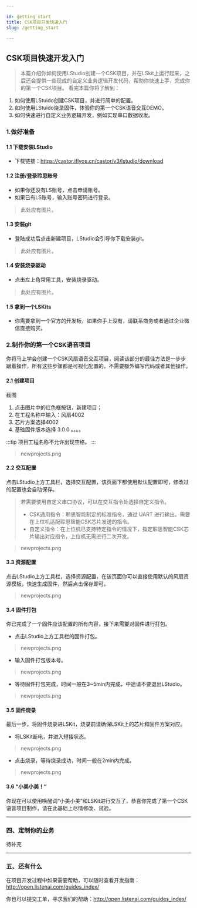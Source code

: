```yaml
---

id: getting_start
title: CSK项目开发快速入门
slug: /getting_start

---
```


## CSK项目快速开发入门

>本篇介绍你如何使用LStudio创建一个CSK项目，并在LSkit上运行起来，之后还会提供一些现成的自定义业务逻辑开发代码，帮助你快速上手，完成你的第一个CSK项目。
看完本篇你将了解到：
1. 如何使用LStuido创建CSK项目，并进行简单的配置。
2. 如何使用LStuido烧录固件，体验你的第一个CSK语音交互DEMO。
3. 如何快速进行自定义业务逻辑开发，例如实现串口数据收发。


### 1.做好准备

#### 1.1 下载安装LStudio

- 下载链接：https://castor.iflyos.cn/castor/v3/lstudio/download

#### 1.2 注册/登录聆思账号

- 如果你还没有LS账号，点击申请账号。
- 如果已有LS账号，输入账号密码进行登录。
> 此处应有图片。

<!-- ![](./files/login.png) -->

#### 1.3 安装git

- 登陆成功后点击新建项目，LStudio会引导你下载安装git。
> 此处应有图片。

<!-- ![](./files/install-git.png) -->

#### 1.4 安装烧录驱动

- 点击左上角常用工具，安装烧录驱动。
> 此处应有图片。

#### 1.5 拿到一个LSKits
- 你需要拿到一个官方的开发板，如果你手上没有，请联系商务或者通过企业微信直接购买。


### 2.制作你的第一个CSK语音项目

你将马上学会创建一个CSK风扇语音交互项目，阅读该部分的最佳方法是一步步跟着操作，所有这些步骤都是可视化配置的，不需要额外编写代码或者其他操作。

#### 2.1 创建项目

截图

1. 点击图片中的红色框按钮，新建项目；
2. 在工程名称中输入：风扇4002
3. 芯片方案选择4002
4. 基础固件版本选择 3.0.0
。。。。

:::tip
项目工程名称不允许出现空格。
:::

<!-- 新建一个“固件开发项目”，根据你的需求填入/选择：
- 工程名称：推荐按照“客户项目-芯片型号-品类”进行命名，如“聆思-CSK3001-风扇”。
- 工程目录：选择常用的工程存放目录。
- 芯片型号及方案：语音交互可选4002/3002/3001，通话降噪项目可选4002NC。
- 基础固件版本：一般选择最新版本。
- 版型模板：一般选择聆思开发板V1.0。 -->

> newprojects.png

#### 2.2 交互配置

点击LStudio上方工具栏，选择交互配置，该页面下都使用默认配置即可，修改过的配置也会自动保存。
> 若需要使用自定义串口协议，可以在交互指令处选择自定义指令。<br/>
> - CSK通用指令：聆思智能制定的标准指令，通过 UART 进行输出。需要在上位机适配聆思智能CSK芯片发送的指令。<br/>
> - 自定义指令：在上位机已支持特定指令的情况下，指定聆思智能CSK芯片输出对应指令，上位机无需进行二次开发。

> newprojects.png

#### 3.3 资源配置

点击LStudio上方工具栏，选择资源配置，在该页面你可以直接使用默认的风扇资源模板，快速生成固件，然后点击保存即可。

> newprojects.png

#### 3.4 固件打包

你已完成了一个固件应该配置的所有内容，接下来需要对固件进行打包。
- 点击LStudio上方工具栏的固件打包。
> newprojects.png

- 输入固件打包版本号。
> newprojects.png

- 等待固件打包完成，时间一般在3~5min内完成，中途请不要退出LStudio。
> newprojects.png


#### 3.5 固件烧录

最后一步，将固件烧录进LSKit，烧录前请确保LSKit上的芯片和固件方案对应。

- 将LSKit断电，并进入短接状态。
> newprojects.png

- 点击烧录，等待烧录成功，时间一般在2min内完成。
> newprojects.png


#### 3.6 “小美小美！”

你现在可以使用唤醒词“小美小美”和LSKit进行交互了，恭喜你完成了第一个CSK语音项目制作，请在此基础上尽情修改、试验。

---

### 四、定制你的业务

待补充

---

### 五、还有什么

在项目开发过程中如果需要帮助，可以随时查看开发指南：
http://open.listenai.com/guides_index/

你也可以提交工单，寻求我们的帮助：http://open.listenai.com/guides_index/
